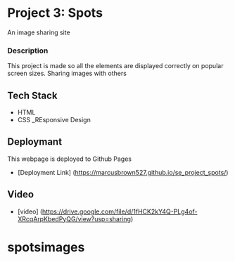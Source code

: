 # Project 3: Spots

An image sharing site

### Description

This project is made so all the elements are displayed correctly on popular screen sizes. Sharing images with others

## Tech Stack

- HTML
- CSS
  \_REsponsive Design

## Deploymant

This webpage is deployed to Github Pages

- [Deployment Link] (https://marcusbrown527.github.io/se_project_spots/)

## Video

- [video] (https://drive.google.com/file/d/1fHCK2kY4Q-PLg4of-XRcqArpKbedPyQG/view?usp=sharing)

# spotsimages
